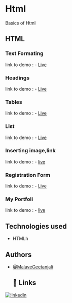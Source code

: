 # Html
Basics of Html
## HTML
### Text Formating
 link to demo : - [Live](https://malavegeetanjali0481.github.io/Html/HTML/01text%20formating.html)
 ### Headings
 link to demo : - [Live](https://malavegeetanjali0481.github.io/Html/HTML/02intro(Headings).html)
### Tables
 link to demo : - [Live](https://malavegeetanjali0481.github.io/Html/HTML//03index(table).html)
 ###  List
 link to demo : - [Live](https://malavegeetanjali0481.github.io/Html/HTML/04index%20list%20element.html)
 ### Inserting image,link
link to demo : - [live](https://malavegeetanjali0481.github.io/Html/HTML/05index.html)
 ### Registration Form
 link to demo : - [Live](https://malavegeetanjali0481.github.io/Html/HTML/06index.html)
 ### My Portfoli
link to demo : - [live](https://malavegeetanjali0481.github.io/Html/HTML/index(portfoli).html)
 ## Technologies used

- HTMLh
  
 ## Authors

- [@MalaveGeetanjali](https://github.com/Malavegeetanjali0481)
  ## 🔗 Links

[![linkedin](https://img.shields.io/badge/linkedin-0A66C2?style=for-the-badge&logo=linkedin&logoColor=white)](https://www.linkedin.com/in/navanishwara-rao-malave-4ab6ba247)
